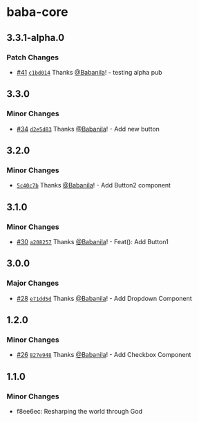 # baba-core

## 3.3.1-alpha.0

### Patch Changes

- [#41](https://github.com/Babanila/design-system/pull/41) [`c1bd014`](https://github.com/Babanila/design-system/commit/c1bd0146302e040dd741d55599c71d5cab706e8f) Thanks [@Babanila](https://github.com/Babanila)! - testing alpha pub

## 3.3.0

### Minor Changes

- [#34](https://github.com/Babanila/design-system/pull/34) [`d2e5d83`](https://github.com/Babanila/design-system/commit/d2e5d83e1415ec8bdb81de2e470231da4cead9f3) Thanks [@Babanila](https://github.com/Babanila)! - Add new button

## 3.2.0

### Minor Changes

- [`5c40c7b`](https://github.com/Babanila/design-system/commit/5c40c7b251089967088ef8c39f766fb54f7a4a8d) Thanks [@Babanila](https://github.com/Babanila)! - Add Button2 component

## 3.1.0

### Minor Changes

- [#30](https://github.com/Babanila/design-system/pull/30) [`a208257`](https://github.com/Babanila/design-system/commit/a208257ad2bb401e77bfcd1d708f66e17057079f) Thanks [@Babanila](https://github.com/Babanila)! - Feat(): Add Button1

## 3.0.0

### Major Changes

- [#28](https://github.com/Babanila/design-system/pull/28) [`e71dd5d`](https://github.com/Babanila/design-system/commit/e71dd5d6db1e8b2a64ffee24585a61a2cbee04e4) Thanks [@Babanila](https://github.com/Babanila)! - Add Dropdown Component

## 1.2.0

### Minor Changes

- [#26](https://github.com/Babanila/design-system/pull/26) [`827e948`](https://github.com/Babanila/design-system/commit/827e948e535f984887e58b839de3091ff1050927) Thanks [@Babanila](https://github.com/Babanila)! - Add Checkbox Component

## 1.1.0

### Minor Changes

- f8ee6ec: Resharping the world through God
